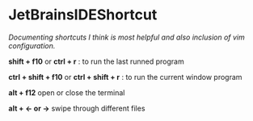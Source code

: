 # JetBrainsIDEShortcut
*Documenting shortcuts I think is most helpful and also inclusion of vim configuration.*

**shift + f10** or **ctrl + r** : to run the last runned program

**ctrl + shift + f10** or **ctrl + shift + r** : to run the current window program

**alt + f12** open or close the terminal

**alt + <- or ->** swipe through different files
